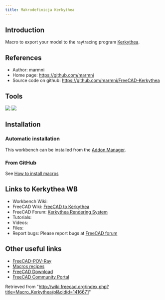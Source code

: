 ```yaml
---
title: Makrodefinicja Kerkythea
---
```


## Introduction

Macro to export your model to the raytracing program [Kerkythea](https://kerkythea.net).

## References

- Author: marmni
- Home page: <https://github.com/marmni>
- Source code on github: <https://github.com/marmni/FreeCAD-Kerkythea>

## Tools

![](/images/Kerkytea1.png) ![](/images/Kerkytea2.png)

## Installation

### Automatic installation

This workbench can be installed from the [Addon Manager](/Std_AddonMgr "Std AddonMgr").

### From GitHub

See [How to install macros](/How_to_install_macros "How to install macros")

## Links to Kerkythea WB

- Workbench Wiki:
- FreeCAD Wiki: [FreeCAD to Kerkythea](/Macro_FreeCAD_to_Kerkythea "Macro FreeCAD to Kerkythea")
- FreeCAD Forum: [Kerkythea Rendering System](http://forum.freecadweb.org/viewtopic.php?t=8861)
- Tutorials:
- Videos:
- Files:
- Report bugs: Please report bugs at [FreeCAD forum](http://forum.freecadweb.org/index.php)

## Other useful links

- [FreeCAD-POV-Ray](https://github.com/marmni/FreeCAD-POV-Ray_Col)
- [Macros recipes](/Macros_recipes "Macros recipes")
- [FreeCAD Download](/Download "Download")
- [FreeCAD Community Portal](/FreeCAD_Community_Portal "FreeCAD Community Portal")

Retrieved from "<http://wiki.freecad.org/index.php?title=Macro_Kerkythea/pl&oldid=1416671>"
